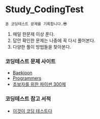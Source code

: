 # Study_CodingTest

    푼 코딩테스트 문제를 기록합니다.😎
    
1. 매일 한문제 이상 푼다.
2. 답안 확인한 문제는 나중에 꼭 다시 풀어본다.
3. 다양한 풀이 방법들을 찾아본다.
    
### 코딩테스트 문제 사이트

  * [Baekjoon](https://www.acmicpc.net/)
  * [Programmers](https://programmers.co.kr/)
  * [초보자를 위한 파이썬 300제](https://wikidocs.net/book/922)

### 코딩테스트 참고 서적

  * [이것이 코딩 테스트다](https://www.hanbit.co.kr/media/books/book_view.html?p_code=B8945183661)
